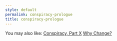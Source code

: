 ```yaml
---
style: default
permalink: conspiracy-prologue
title: conspiracy-prologue
---
```

You may also like:
[Conspiracy, Part X](http://scp-wiki.net/conspiracy-part-x)
[Why Change?](http://scp-wiki.net/why-change)